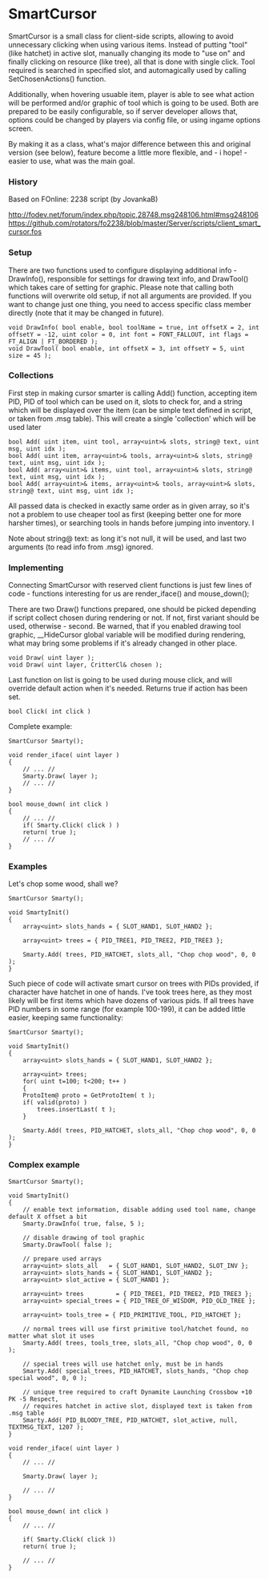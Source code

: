 SmartCursor
===========

SmartCursor is a small class for client-side scripts, allowing to avoid unnecessary clicking when using various items.
Instead of putting "tool" (like hatchet) in active slot, manually changing its mode to "use on" and finally clicking on
resource (like tree), all that is done with single click. Tool required is searched in specified slot, and automagically
used by calling SetChosenActions() function.

Additionally, when hovering usuable item, player is able to see what action will be performed and/or graphic of tool which
is going to be used. Both are prepared to be easily configurable, so if server developer allows that, options could be
changed by players via config file, or using ingame options screen.

By making it as a class, what's major difference between this and original version (see below), feature become a little more
flexible, and - i hope! - easier to use, what was the main goal.

### History ###

Based on FOnline: 2238 script (by JovankaB)

http://fodev.net/forum/index.php/topic,28748.msg248106.html#msg248106
https://github.com/rotators/fo2238/blob/master/Server/scripts/client_smart_cursor.fos

### Setup ###

There are two functions used to configure displaying additional info - DrawInfo(), responsible for settings for drawing
text info, and DrawTool() which takes care of setting for graphic. Please note that calling both functions will overwrite
old setup, if not all arguments are provided. If you want to change just one thing, you need to access specific class member
directly (note that it may be changed in future).

```
void DrawInfo( bool enable, bool toolName = true, int offsetX = 2, int offsetY = -12, uint color = 0, int font = FONT_FALLOUT, int flags = FT_ALIGN | FT_BORDERED );
void DrawTool( bool enable, int offsetX = 3, int offsetY = 5, uint size = 45 );
```

### Collections ###

First step in making cursor smarter is calling Add() function, accepting item PID, PID of tool which can be used on it,
slots to check for, and a string which will be displayed over the item (can be simple text defined in script, or taken from
.msg table). This will create a single 'collection' which will be used later

```
bool Add( uint item, uint tool, array<uint>& slots, string@ text, uint msg, uint idx );
bool Add( uint item, array<uint>& tools, array<uint>& slots, string@ text, uint msg, uint idx );
bool Add( array<uint>& items, uint tool, array<uint>& slots, string@ text, uint msg, uint idx );
bool Add( array<uint>& items, array<uint>& tools, array<uint>& slots, string@ text, uint msg, uint idx );
```

All passed data is checked in exactly same order as in given array, so it's not a problem to use cheaper tool as first
(keeping better one for more harsher times), or searching tools in hands before jumping into inventory. I 

Note about string@ text: as long it's not null, it will be used, and last two arguments (to read info from .msg) ignored.

### Implementing ###

Connecting SmartCursor with reserved client functions is just few lines of code - functions interesting for us are
render_iface() and mouse_down();

There are two Draw() functions prepared, one should be picked depending if script collect chosen during rendering or not.
If not, first variant should be used, otherwise - second. Be warned, that if you enabled drawing tool graphic, __HideCursor
global variable will be modified during rendering, what may bring some problems if it's already changed in other place.

```
void Draw( uint layer );
void Draw( uint layer, CritterCl& chosen );
```

Last function on list is going to be used during mouse click, and will override default action when it's needed.
Returns true if action has been set.

```
bool Click( int click )
```

Complete example:

```
SmartCursor Smarty();

void render_iface( uint layer )
{
    // ... //
    Smarty.Draw( layer );
    // ... //
}

bool mouse_down( int click )
{
    // ... //
    if( Smarty.Click( click ) )
	return( true );
    // ... //
}
```

### Examples ###

Let's chop some wood, shall we?
```
SmartCursor Smarty();

void SmartyInit()
{
    array<uint> slots_hands = { SLOT_HAND1, SLOT_HAND2 };

    array<uint> trees = { PID_TREE1, PID_TREE2, PID_TREE3 };

    Smarty.Add( trees, PID_HATCHET, slots_all, "Chop chop wood", 0, 0 );
}
```

Such piece of code will activate smart cursor on trees with PIDs provided, if character have hatchet in one of hands. I've
took trees here, as they most likely will be first items which have dozens of various pids. If all trees have PID numbers in
some range (for example 100-199), it can be added little easier, keeping same functionality:

```
SmartCursor Smarty();

void SmartyInit()
{
    array<uint> slots_hands = { SLOT_HAND1, SLOT_HAND2 };

    array<uint> trees;
    for( uint t=100; t<200; t++ )
    {
	ProtoItem@ proto = GetProtoItem( t );
	if( valid(proto) )
	    trees.insertLast( t );
    }

    Smarty.Add( trees, PID_HATCHET, slots_all, "Chop chop wood", 0, 0 );
}
```

### Complex example ###

```
SmartCursor Smarty();

void SmartyInit()
{
    // enable text information, disable adding used tool name, change default X offset a bit
    Smarty.DrawInfo( true, false, 5 );

    // disable drawing of tool graphic
    Smarty.DrawTool( false );

    // prepare used arrays
    array<uint> slots_all   = { SLOT_HAND1, SLOT_HAND2, SLOT_INV };
    array<uint> slots_hands = { SLOT_HAND1, SLOT_HAND2 };
    array<uint> slot_active = { SLOT_HAND1 };

    array<uint> trees         = { PID_TREE1, PID_TREE2, PID_TREE3 };
    array<uint> special_trees = { PID_TREE_OF_WISDOM, PID_OLD_TREE };

    array<uint> tools_tree = { PID_PRIMITIVE_TOOL, PID_HATCHET };

    // normal trees will use first primitive tool/hatchet found, no matter what slot it uses
    Smarty.Add( trees, tools_tree, slots_all, "Chop chop wood", 0, 0 );

    // special trees will use hatchet only, must be in hands
    Smarty.Add( special_trees, PID_HATCHET, slots_hands, "Chop chop special wood", 0, 0 );

    // unique tree required to craft Dynamite Launching Crossbow +10 PK -5 Respect,
    // requires hatchet in active slot, displayed text is taken from .msg table
    Smarty.Add( PID_BLOODY_TREE, PID_HATCHET, slot_active, null, TEXTMSG_TEXT, 1207 );
}

void render_iface( uint layer )
{
    // ... //

    Smarty.Draw( layer );

    // ... //
}

bool mouse_down( int click )
{
    // ... //

    if( Smarty.Click( click ))
	return( true );

    // ... //
}
```
